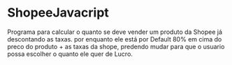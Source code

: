 # ShopeeJavacript
Programa para calcular o quanto se deve vender um produto da Shopee já descontando as taxas.
por enquanto ele está por Default 80% em cima do preco do produto + as taxas da shope, predendo mudar para que o usuario possa escolher o quanto ele quer de Lucro.
